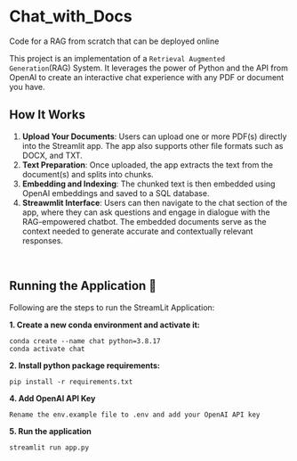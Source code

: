 # Chat_with_Docs
Code for a RAG from scratch that can be deployed online


This project is an implementation of a `Retrieval Augmented Generation`(RAG) System. It leverages the power of Python and the API from OpenAI to create an interactive chat experience with any PDF or document you have. 

## How It Works

1. **Upload Your Documents**: Users can upload one or more PDF(s) directly into the Streamlit app. The app also supports other file formats such as DOCX, and TXT.
2. **Text Preparation**: Once uploaded, the app extracts the text from the document(s) and splits into chunks.
3. **Embedding and Indexing**: The chunked text is then embedded using OpenAI embeddings and saved to a SQL database. 
4. **Streawmlit Interface**: Users can then navigate to the chat section of the app, where they can ask questions and engage in dialogue with the RAG-empowered chatbot. The embedded documents serve as the context needed to generate accurate and contextually relevant responses.

&nbsp;
## Running the Application 🧨  
Following are the steps to run the StreamLit Application: 

**1. Create a new conda environment and activate it:** 
```
conda create --name chat python=3.8.17
conda activate chat
```
**2. Install python package requirements:** 
```
pip install -r requirements.txt 
```
**4. Add OpenAI API Key**
```
Rename the env.example file to .env and add your OpenAI API key
```
**5. Run the application**
```
streamlit run app.py
```
